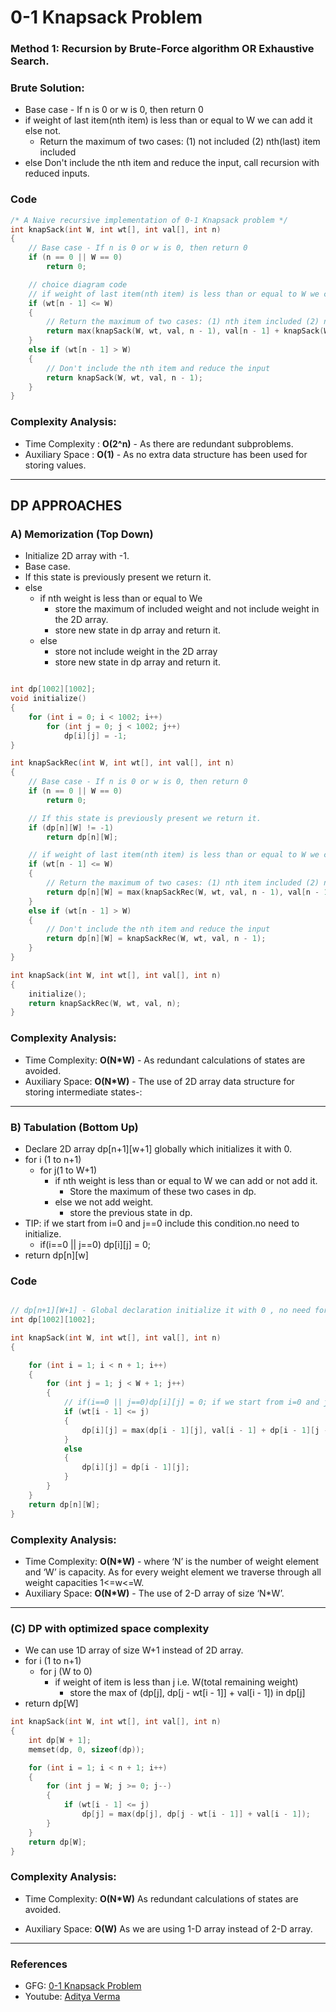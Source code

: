 # 0-1 Knapsack Problem

### Method 1: Recursion by Brute-Force algorithm OR Exhaustive Search.

### Brute Solution:

-   Base case - If n is 0 or w is 0, then return 0
-   if weight of last item(nth item) is less than or equal to W we can add it else not.
    -   Return the maximum of two cases: (1) not included (2) nth(last) item included
-   else Don't include the nth item and reduce the input, call recursion with reduced inputs.

### Code

```cpp
/* A Naive recursive implementation of 0-1 Knapsack problem */
int knapSack(int W, int wt[], int val[], int n)
{
    // Base case - If n is 0 or w is 0, then return 0
    if (n == 0 || W == 0)
        return 0;

    // choice diagram code
    // if weight of last item(nth item) is less than or equal to W we can add it else not.
    if (wt[n - 1] <= W)
    {
        // Return the maximum of two cases: (1) nth item included (2) not included
        return max(knapSack(W, wt, val, n - 1), val[n - 1] + knapSack(W - wt[n - 1], wt, val, n - 1));
    }
    else if (wt[n - 1] > W)
    {
        // Don't include the nth item and reduce the input
        return knapSack(W, wt, val, n - 1);
    }
}
```

### Complexity Analysis:

-   Time Complexity : **O(2^n)** - As there are redundant subproblems.
-   Auxiliary Space : **O(1)** - As no extra data structure has been used for storing values.

---

## DP APPROACHES

### A) Memorization (Top Down)

-   Initialize 2D array with -1.
-   Base case.
-   If this state is previously present we return it.
-   else
    -   if nth weight is less than or equal to We
        -   store the maximum of included weight and not include weight in the 2D array.
        -   store new state in dp array and return it.
    -   else
        -   store not include weight in the 2D array
        -   store new state in dp array and return it.

```cpp

int dp[1002][1002];
void initialize()
{
    for (int i = 0; i < 1002; i++)
        for (int j = 0; j < 1002; j++)
            dp[i][j] = -1;
}

int knapSackRec(int W, int wt[], int val[], int n)
{
    // Base case - If n is 0 or w is 0, then return 0
    if (n == 0 || W == 0)
        return 0;

    // If this state is previously present we return it.
    if (dp[n][W] != -1)
        return dp[n][W];

    // if weight of last item(nth item) is less than or equal to W we can add it else not.
    if (wt[n - 1] <= W)
    {
        // Return the maximum of two cases: (1) nth item included (2) not included
        return dp[n][W] = max(knapSackRec(W, wt, val, n - 1), val[n - 1] + knapSackRec(W - wt[n - 1], wt, val, n - 1));
    }
    else if (wt[n - 1] > W)
    {
        // Don't include the nth item and reduce the input
        return dp[n][W] = knapSackRec(W, wt, val, n - 1);
    }
}

int knapSack(int W, int wt[], int val[], int n)
{
    initialize();
    return knapSackRec(W, wt, val, n);
}
```

### Complexity Analysis:

-   Time Complexity: **O(N\*W)** - As redundant calculations of states are avoided.
-   Auxiliary Space: **O(N\*W)** - The use of 2D array data structure for storing intermediate states-:

---

### B) Tabulation (Bottom Up)

-   Declare 2D array dp[n+1][w+1] globally which initializes it with 0.
-   for i (1 to n+1)
    -   for j(1 to W+1)
        -   if nth weight is less than or equal to W we can add or not add it.
            -   Store the maximum of these two cases in dp.
        -   else we not add weight.
            -   store the previous state in dp.
-   TIP: if we start from i=0 and j==0 include this condition.no need to initialize.
    -   if(i==0 || j==0) dp[i][j] = 0;
-   return dp[n][w]

### Code

```cpp

// dp[n+1][W+1] - Global declaration initialize it with 0 , no need for initialization, n = i, W = j
int dp[1002][1002];

int knapSack(int W, int wt[], int val[], int n)
{

    for (int i = 1; i < n + 1; i++)
    {
        for (int j = 1; j < W + 1; j++)
        {
            // if(i==0 || j==0)dp[i][j] = 0; if we start from i=0 and j==0 include this condition.
            if (wt[i - 1] <= j)
            {
                dp[i][j] = max(dp[i - 1][j], val[i - 1] + dp[i - 1][j - wt[i - 1]]);
            }
            else
            {
                dp[i][j] = dp[i - 1][j];
            }
        }
    }
    return dp[n][W];
}
```

### Complexity Analysis:

-   Time Complexity: **O(N\*W)** - where ‘N’ is the number of weight element and ‘W’ is capacity. As for every weight element we traverse through all weight capacities 1<=w<=W.
-   Auxiliary Space: **O(N\*W)** - The use of 2-D array of size ‘N\*W’.

---

### (C) DP with optimized space complexity

-   We can use 1D array of size W+1 instead of 2D array.
-   for i (1 to n+1)
    -   for j (W to 0)
        -   if weight of item is less than j i.e. W(total remaining weight)
            -   store the max of (dp[j], dp[j - wt[i - 1]] + val[i - 1]) in dp[j]
-   return dp[W]

```cpp
int knapSack(int W, int wt[], int val[], int n)
{
    int dp[W + 1];
    memset(dp, 0, sizeof(dp));

    for (int i = 1; i < n + 1; i++)
    {
        for (int j = W; j >= 0; j--)
        {
            if (wt[i - 1] <= j)
                dp[j] = max(dp[j], dp[j - wt[i - 1]] + val[i - 1]);
        }
    }
    return dp[W];
}
```

### Complexity Analysis:

-   Time Complexity: **O(N\*W)** As redundant calculations of states are avoided.

-   Auxiliary Space: **O(W)** As we are using 1-D array instead of 2-D array.

---

### References

-   GFG: [0-1 Knapsack Problem](https://www.geeksforgeeks.org/0-1-knapsack-problem-dp-10/)
-   Youtube: [Aditya Verma](https://www.youtube.com/playlist?list=PL_z_8CaSLPWekqhdCPmFohncHwz8TY2Go)
